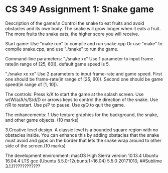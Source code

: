 # CS 349 Assignment 1: Snake game

Description of the game:\n
Control the snake to eat fruits and avoid obstacles and its own body.
The snake will grow longer when it eats a fruit.
The more fruits the snake eats, the higher score you will receive.


Start game:
Use "make run" to compile and run snake.cpp
Or use "make" to compile snake.cpp, and use "./snake" to run the game.


Command-line parameters:
"./snake xx"
Use 1 parameter to input frame-rate(in range of [25, 60]), default game speed is 5.

"./snake xx xx"
Use 2 parameters to input frame-rate and game speed.
First one should be frame-rate(in range of [25, 60]).
Second one should be game speed(in range of [1, 10]).


The controls:
Press k/K to start the game at the splash screen.
Use w/W/a/A/s/S/d/D or arrows keys to control the direction of the snake.
Use r/R to restart.
Use p/P to pause.
Use q/Q to quit the game.


The enhancements:
1.Use texture graphics for the background, the snake, and other game objects. (10 marks)

3.Creative level design. A classic level is a bounded square region with no obstacles inside. You can enhance this by adding obstacles that the snake must avoid and gaps on the border that lets the snake wrap around to other side of the screen.(10 marks)

The development environment:
macOS High Sierra version 10.13.4
Ubuntu 16.04.4 LTS
gcc (Ubuntu 5.5.0-12ubuntu1~16.04) 5.5.0 20171010, ##Sublime 3.1.1????????????